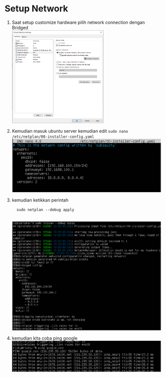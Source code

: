 # Setup Network

1. Saat setup customize hardware pilih network connection dengan Bridged
   <br>
   <img src=".image/1.PNG" height=300>
   <br>

2. Kemudian masuk ubuntu server kemudian edit `sudo nano /etc/netplan/00-installer-config.yaml`
   <br>
   <img src=".image/2.PNG">
   <br>
   
3. kemudian ketikkan perintah
   
         sudo netplan --debug apply
   <br>
   <img src=".image/3.PNG">
   <br>
   
4. kemudian kita coba ping google
   <br>
   <img src=".image/4.PNG">
   <br>
   
